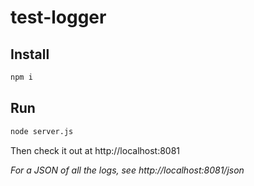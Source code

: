 # test-logger

## Install

```sh
npm i
```

## Run

```sh
node server.js
```

Then check it out at http://localhost:8081

*For a JSON of all the logs, see http://localhost:8081/json*

